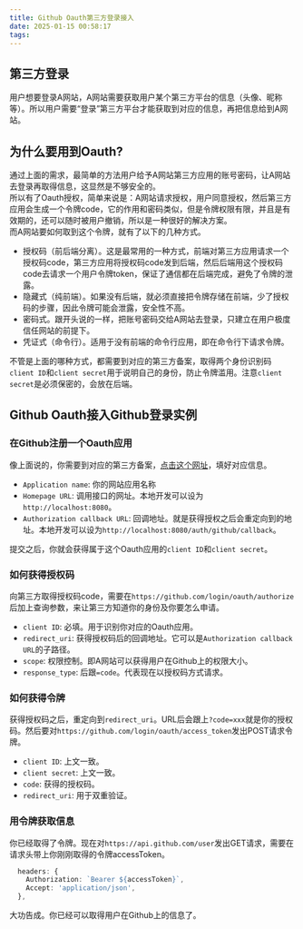 ```yaml
---
title: Github Oauth第三方登录接入
date: 2025-01-15 00:58:17
tags: 
---
```

## 第三方登录
用户想要登录A网站，A网站需要获取用户某个第三方平台的信息（头像、昵称等）。所以用户需要“登录”第三方平台才能获取到对应的信息，再把信息给到A网站。
## 为什么要用到Oauth?
通过上面的需求，最简单的方法用户给予A网站第三方应用的账号密码，让A网站去登录再取得信息，这显然是不够安全的。\
所以有了Oauth授权，简单来说是：A网站请求授权，用户同意授权，然后第三方应用会生成一个令牌code，它的作用和密码类似，但是令牌权限有限，并且是有效期的，还可以随时被用户撤销，所以是一种很好的解决方案。\
而A网站要如何取到这个令牌，就有了以下的几种方式。
- 授权码（前后端分离）。这是最常用的一种方式，前端对第三方应用请求一个授权码code，第三方应用将授权码code发到后端，然后后端用这个授权码code去请求一个用户令牌token，保证了通信都在后端完成，避免了令牌的泄露。
- 隐藏式（纯前端）。如果没有后端，就必须直接把令牌存储在前端，少了授权码的步骤，因此令牌可能会泄露，安全性不高。
- 密码式。跟开头说的一样，把账号密码交给A网站去登录，只建立在用户极度信任网站的前提下。
- 凭证式（命令行）。适用于没有前端的命令行应用，即在命令行下请求令牌。
  
不管是上面的哪种方式，都需要到对应的第三方备案，取得两个身份识别码`client ID`和`client secret`用于说明自己的身份，防止令牌滥用。注意`client secret`是必须保密的，会放在后端。

## Github Oauth接入Github登录实例
### 在Github注册一个Oauth应用
像上面说的，你需要到对应的第三方备案，[点击这个网址](https://github.com/settings/applications/new)，填好对应信息。
- `Application name`: 你的网站应用名称
- `Homepage URL`: 调用接口的网址。本地开发可以设为`http://localhost:8080`。
- `Authorization callback URL`: 回调地址。就是获得授权之后会重定向到的地址。本地开发可以设为`http://localhost:8080/auth/github/callback`。

提交之后，你就会获得属于这个Oauth应用的`client ID`和`client secret`。
### 如何获得授权码
向第三方取得授权码code，需要在`https://github.com/login/oauth/authorize`后加上查询参数，来让第三方知道你的身份及你要怎么申请。
- `client ID`: 必填。用于识别你对应的Oauth应用。
- `redirect_uri`: 获得授权码后的回调地址。它可以是`Authorization callback URL`的子路径。
- `scope`: 权限控制。即A网站可以获得用户在Github上的权限大小。
- `response_type`: 后跟`=code`。代表现在以授权码方式请求。

### 如何获得令牌
获得授权码之后，重定向到`redirect_uri`。URL后会跟上`?code=xxx`就是你的授权码。然后要对`https://github.com/login/oauth/access_token`发出POST请求令牌。
- `client ID`: 上文一致。
- `client secret`: 上文一致。
- `code`: 获得的授权码。
- `redirect_uri`: 用于双重验证。

### 用令牌获取信息
你已经取得了令牌。现在对`https://api.github.com/user`发出GET请求，需要在请求头带上你刚刚取得的令牌accessToken。
```ts
  headers: {
    Authorization: `Bearer ${accessToken}`,
    Accept: 'application/json',
  },
```

大功告成。你已经可以取得用户在Github上的信息了。